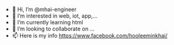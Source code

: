 - 👋 Hi, I’m @mhai-engineer
- 👀 I’m interested in web, iot, app,...
- 🌱 I’m currently learning html
- 💞️ I’m looking to collaborate on ...
- 📫 Here is my info https://www.facebook.com/hooleeminkhai/

<!---
mhai-engineer/mhai-engineer is a ✨ special ✨ repository because its `README.md` (this file) appears on your GitHub profile.
You can click the Preview link to take a look at your changes.
--->
